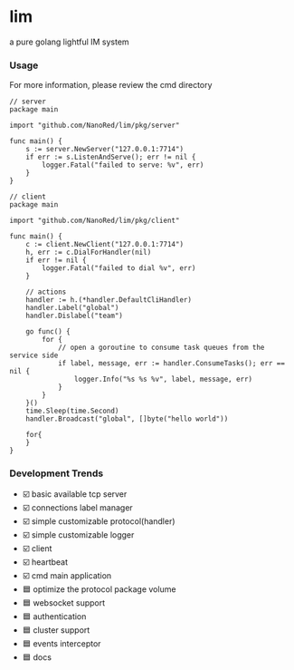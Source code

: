 # lim
a pure golang lightful IM system
### Usage
For more information, please review the cmd directory
```golang
// server
package main

import "github.com/NanoRed/lim/pkg/server"

func main() {
    s := server.NewServer("127.0.0.1:7714")
	if err := s.ListenAndServe(); err != nil {
        logger.Fatal("failed to serve: %v", err)
    }
}
```
```golang
// client
package main

import "github.com/NanoRed/lim/pkg/client"

func main() {
    c := client.NewClient("127.0.0.1:7714")
    h, err := c.DialForHandler(nil)
    if err != nil {
        logger.Fatal("failed to dial %v", err)
    }

    // actions
    handler := h.(*handler.DefaultCliHandler)
    handler.Label("global")
    handler.Dislabel("team")

    go func() {
        for {
            // open a goroutine to consume task queues from the service side
            if label, message, err := handler.ConsumeTasks(); err == nil {
                logger.Info("%s %s %v", label, message, err)
            }
        }
    }()
    time.Sleep(time.Second)
    handler.Broadcast("global", []byte("hello world"))

    for{
    }
}
```
### Development Trends
- ☑️ basic available tcp server
- ☑️ connections label manager
- ☑️ simple customizable protocol(handler)
- ☑️ simple customizable logger
- ☑️ client
- ☑️ heartbeat
- ☑️ cmd main application
- 🟦 optimize the protocol package volume
- 🟦 websocket support
- 🟦 authentication
- 🟦 cluster support
- 🟦 events interceptor
- 🟦 docs
